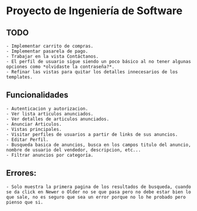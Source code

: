 # Proyecto de Ingeniería de Software

## TODO
    - Implementar carrito de compras.
    - Implementar pasarela de pago.
    - Trabajar en la vista Contáctanos.
    - El perfil de usuario sigue siendo un poco básico al no tener algunas opciones como *olvidaste la contraseña?*.
    - Refinar las vistas para quitar los detalles innecesarios de los templates.

## Funcionalidades
    - Autenticacion y autorizacion.
    - Ver lista articulos anunciados.
    - Ver detalles de articulos anunciados.
    - Anunciar Articulos.
    - Vistas principales.
    - Visitar perfiles de usuarios a partir de links de sus anuncios.
    - Editar Perfil.
    - Busqueda basica de anuncios, busca en los campos titulo del anuncio, nombre de usuario del vendedor, descripcion, etc...
    - Filtrar anuncios por categoría.

## Errores:
    - Solo muestra la primera pagina de los resultados de busqueda, cuando se da click en Newer o Older no se que pasa pero no debe estar bien lo que sale, no es seguro que sea un error porque no lo he probado pero pienso que si.